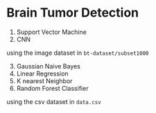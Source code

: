 # Brain Tumor Detection

1. Support Vector Machine 
2. CNN

using the image dataset in `bt-dataset/subset1000`

3. Gaussian Naive Bayes
4. Linear Regression
5. K nearest Neighbor
6. Random Forest Classifier

using the csv dataset in `data.csv`
